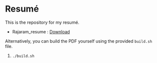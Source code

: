 # Resumé

This is the repository for my resumé.

* Rajaram_resume : [Download](https://github.com/ArbitCode/resume/raw/master/out/Rajaram_resume.pdf)

Alternatively, you can build the PDF yourself using the provided `build.sh` file.

1. `./build.sh`
